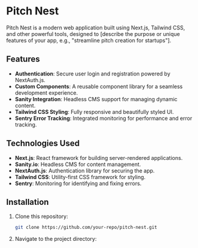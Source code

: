 # Pitch Nest

Pitch Nest is a modern web application built using Next.js, Tailwind CSS, and other powerful tools, designed to [describe the purpose or unique features of your app, e.g., "streamline pitch creation for startups"].

## Features

- **Authentication**: Secure user login and registration powered by NextAuth.js.
- **Custom Components**: A reusable component library for a seamless development experience.
- **Sanity Integration**: Headless CMS support for managing dynamic content.
- **Tailwind CSS Styling**: Fully responsive and beautifully styled UI.
- **Sentry Error Tracking**: Integrated monitoring for performance and error tracking.

## Technologies Used

- **Next.js**: React framework for building server-rendered applications.
- **Sanity.io**: Headless CMS for content management.
- **NextAuth.js**: Authentication library for securing the app.
- **Tailwind CSS**: Utility-first CSS framework for styling.
- **Sentry**: Monitoring for identifying and fixing errors.

## Installation

1. Clone this repository:
   ```bash
   git clone https://github.com/your-repo/pitch-nest.git

2. Navigate to the project directory:
   
